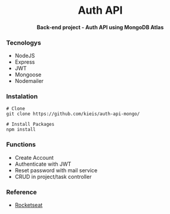 <h1 align="center"> Auth API </h1>
<h4 align="center"> Back-end project - Auth API using MongoDB Atlas </h4>

### Tecnologys
- NodeJS
- Express
- JWT
- Mongoose
- Nodemailer

### Instalation
```
# Clone
git clone https://github.com/kieis/auth-api-mongo/

# Install Packages
npm install
```

### Functions
- Create Account
- Authenticate with JWT
- Reset password with mail service
- CRUD in project/task controller

### Reference
- [Rocketseat](https://www.youtube.com/watch?v=BN_8bCfVp88&list=PL85ITvJ7FLoiXVwHXeOsOuVppGbBzo2dp)
